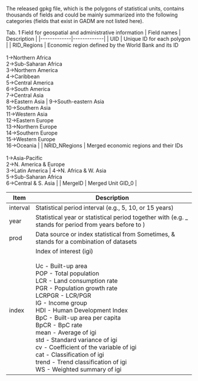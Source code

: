 The released gpkg file, which is the polygons of statistical units, contains thousands of fields and could be mainly summarized into the following categories (fields that exist in GADM are not listed here).

Tab. 1 Field for geospatial and administrative information
| Field names | Description |
|-------------|-------------|
| UID | Unique ID for each polygon |
| RID_Regions | Economic region defined by the World Bank and its ID<br><br>1→Northern Africa<br>2→Sub-Saharan Africa<br>3→Northern America<br>4→Caribbean<br>5→Central America<br>6→South America<br>7→Central Asia<br>8→Eastern Asia | 9→South-eastern Asia<br>10→Southern Asia<br>11→Western Asia<br>12→Eastern Europe<br>13→Northern Europe<br>14→Southern Europe<br>15→Western Europe<br>16→Oceania |
| NRID_NRegions | Merged economic regions and their IDs<br><br>1→Asia-Pacific<br>2→N. America & Europe<br>3→Latin America | 4→N. Africa & W. Asia<br>5→Sub-Saharan Africa<br>6→Central & S. Asia |
| MergeID | Merged Unit GID_0 |

| Item | Description |
|------|-------------|
| interval | Statistical period interval (e.g., 5, 10, or 15 years) |
| year | Statistical year or statistical period together with <interval> (e.g. <interval>_<year> stands for period from <interval> years before to <year>) |
| prod | Data source or index statistical from Sometimes, <prod1>&<prod2> stands for a combination of datasets |
| index | Index of interest (igi)<br><br>Uc - Built-up area<br>POP - Total population<br>LCR - Land consumption rate<br>PGR - Population growth rate<br>LCRPGR - LCR/PGR<br>IG - Income group<br>HDI - Human Development Index<br>BpC - Built-up area per capita<br>BpCR - BpC rate<br>mean<index> - Average of igi<br>std<index> - Standard variance of igi<br>cv<index> - Coefficient of the variable of igi<br>cat<index> - Classification of igi<br>trend<index> - Trend classification of igi<br>WS<index> - Weighted summary of igi |
